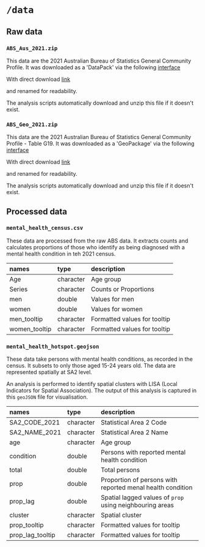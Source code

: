 # `/data`

## Raw data  

### `ABS_Aus_2021.zip`  

This data are the 2021 Australian Bureau of Statistics General Community Profile. It was downloaded as a 'DataPack' via the following [interface](https://www.abs.gov.au/census/find-census-data/datapacks?release=2021&product=GCP&geography=AU&header=S)   

With direct download [link](https://www.abs.gov.au/census/find-census-data/datapacks/download/2021_GCP_AUS_for_AUS_short-header.zip)   

and renamed for readability. 

The analysis scripts automatically download and unzip this file if it doesn't exist. 


### `ABS_Geo_2021.zip`  

This data are the 2021 Australian Bureau of Statistics General Community Profile - Table G19. It was downloaded as a 'GeoPackage' via the following [interface](https://www.abs.gov.au/census/find-census-data/geopackages?release=2021&geography=AUS&table=G19&gda=GDA2020)   

With direct download [link](https://www.abs.gov.au/census/find-census-data/geopackages/download/Geopackage_2021_G19_AUS_GDA2020.zip)  

and renamed for readability. 

The analysis scripts automatically download and unzip this file if it doesn't exist. 


## Processed data  

### `mental_health_census.csv`   

These data are processed from the raw ABS data. It extracts counts and calculates proportions of those who identify 
as being diagnosed with a mental health condition in teh 2021 census.   

names         |type      |description |
|:-------------|:---------|:-----------|
|Age           |character | Age group           |
|Series        |character | Counts or Proportions           |
|men           |double    | Values for men           |
|women         |double    | Values for women           |
|men_tooltip   |character | Formatted values for tooltip           |
|women_tooltip |character | Formatted values for tooltip          |

### `mental_health_hotspot.geojson`  

These data take persons with mental health conditions, as recorded in the census. It subsets to only those aged 15-24 years old. The data are represented spatially at SA2 level.  

An analysis is performed to identify spatial clusters with LISA (Local Indicators for Spatial Association). The output of this analysis is captured in this `geoJSON` file for visualisation.  


|names            |type      |description |
|:----------------|:---------|:-----------|
|SA2_CODE_2021    |character | Statistical Area 2 Code           |
|SA2_NAME_2021    |character | Statistical Area 2 Name       |
|age              |character | Age group         |
|condition        |double    | Persons with reported mental health condition           |
|total            |double    | Total persons           |
|prop             |double    | Proportion of persons with reported menal health condition           |
|prop_lag         |double    | Spatial lagged values of `prop` using neighbouring areas       |
|cluster          |character | Spatial cluster           |
|prop_tooltip     |character | Formatted values for tooltip           |
|prop_lag_tooltip |character | Formatted values for tooltip            |

